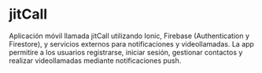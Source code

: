 # jitCall
Aplicación móvil llamada jitCall utilizando Ionic, Firebase (Authentication y Firestore), y servicios externos para notificaciones y videollamadas. La app permitire a los usuarios registrarse, iniciar sesión, gestionar contactos y realizar videollamadas mediante notificaciones push.
